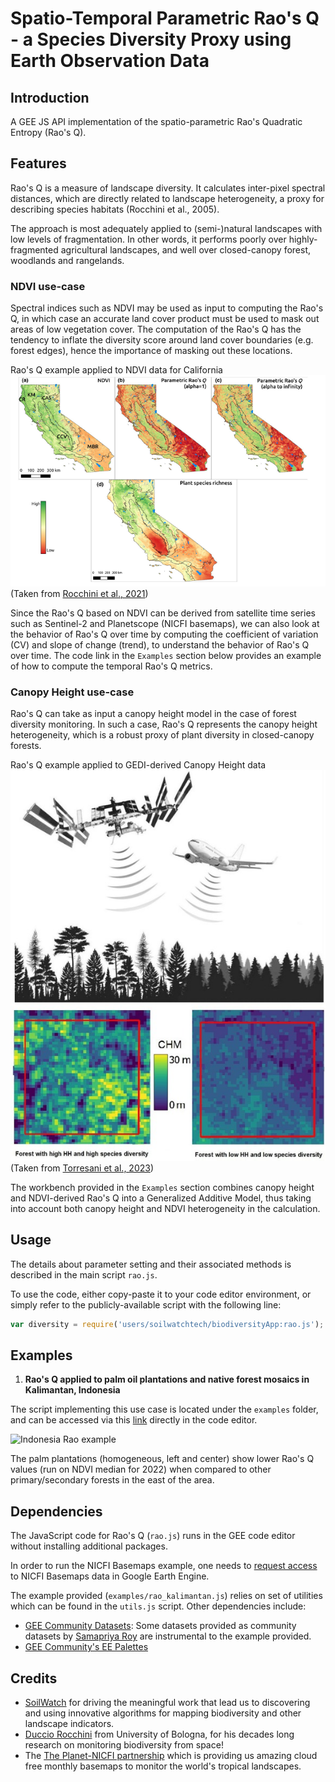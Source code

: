 # Spatio-Temporal Parametric Rao's Q - a Species Diversity Proxy using Earth Observation Data

## Introduction
A GEE JS API implementation of the spatio-parametric Rao's Quadratic Entropy (Rao's Q).

## Features
Rao's Q is a measure of landscape diversity. It calculates inter-pixel spectral distances,
which are directly related to landscape heterogeneity, a proxy for describing species habitats (Rocchini et al., 2005).

The approach is most adequately applied to (semi-)natural landscapes with low levels of fragmentation.
In other words, it performs poorly over highly-fragmented agricultural landscapes, and well over closed-canopy forest, woodlands and rangelands.

### NDVI use-case

Spectral indices such as NDVI may be used as input to computing the Rao's Q, in which case an accurate land cover product must be used
to mask out areas of low vegetation cover. The computation of the Rao's Q has the tendency to inflate the diversity score around
land cover boundaries (e.g. forest edges), hence the importance of masking out these locations.

Rao's Q example applied to NDVI data for California
![Rao's Q example 1](images/Rocchini_2021.png)
(Taken from [Rocchini et al., 2021](https://onlinelibrary.wiley.com/doi/10.1111/geb.13270))

Since the Rao's Q based on NDVI can be derived from satellite time series such as Sentinel-2 and Planetscope (NICFI basemaps), 
we can also look at the behavior of Rao's Q over time by computing the coefficient of variation (CV) and slope of change (trend),
to understand the behavior of Rao's Q over time. The code link in the `Examples` section below provides an example of how to compute the temporal Rao's Q metrics.

### Canopy Height use-case

Rao's Q can take as input a canopy height model in the case of forest diversity monitoring. In such a case,
Rao's Q represents the canopy height heterogeneity, which is a robust proxy of plant diversity in closed-canopy forests.

Rao's Q example applied to GEDI-derived Canopy Height data
![Rao's Q example 2](images/torresani_2023.jpg)
(Taken from [Torresani et al., 2023](https://www.sciencedirect.com/science/article/pii/S1574954123001115))

The workbench provided in the `Examples` section combines canopy height and NDVI-derived Rao's Q into a Generalized Additive Model, 
thus taking into account both canopy height and NDVI heterogeneity in the calculation.

## Usage
The details about parameter setting and their associated methods is described in the main script `rao.js`.

To use the code, either copy-paste it to your code editor environment, 
or simply refer to the publicly-available script with the following line:
```js
var diversity = require('users/soilwatchtech/biodiversityApp:rao.js');
```

## Examples

1. **Rao's Q applied to palm oil plantations and native forest mosaics in Kalimantan, Indonesia**

The script implementing this use case is located under the `examples` folder, and can be accessed via this 
[link](https://code.earthengine.google.com/7aeac9bebcef7ccc3b7b0043a2f02d9b) directly in the code editor.

![Indonesia Rao example](images/biodiversity_kalimantan.gif)

The palm plantations (homogeneous, left and center) show lower Rao's Q values (run on NDVI median for 2022) 
when compared to other primary/secondary forests in the east of the area.

## Dependencies
The JavaScript code for Rao's Q (`rao.js`) runs in the GEE code editor without installing additional packages.

In order to run the NICFI Basemaps example, one needs to [request access](https://developers.planet.com/docs/integrations/gee/nicfi/) to NICFI Basemaps data in Google Earth Engine.

The example provided (`examples/rao_kalimantan.js`) relies on set of utilities which can be found in the `utils.js` script.
Other dependencies include:
- [GEE Community Datasets](https://gee-community-catalog.org/): Some datasets provided as community datasets by [Samapriya Roy](https://github.com/samapriya) are instrumental to the example provided.
- [GEE Community's EE Palettes](https://github.com/gee-community/ee-palettes)

## Credits

- [SoilWatch](https://soilwatch.eu/) for driving the meaningful work that lead us to discovering and
  using innovative algorithms for mapping biodiversity and other landscape indicators.
- [Duccio Rocchini](https://scholar.google.it/citations?user=OJtw7agAAAAJ&hl=en) from University of Bologna, for his decades long research on monitoring biodiversity from space!
- The [The Planet-NICFI partnership](https://www.planet.com/nicfi/) which is providing us amazing cloud free monthly basemaps to monitor the world's tropical landscapes.